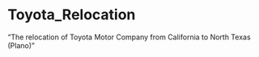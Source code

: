 # Toyota_Relocation
“The relocation of Toyota Motor Company from California to North Texas (Plano)”
